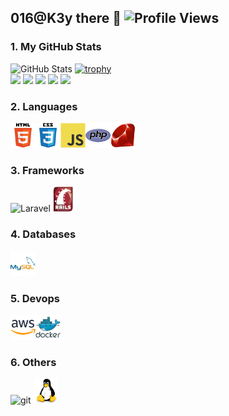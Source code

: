 ## 016@K3y there 👋 ![Profile Views](https://komarev.com/ghpvc/?username=Hiroaki027)
### 1. My GitHub Stats
![GitHub Stats](https://github-readme-stats.vercel.app/api?username=Hiroaki027)
[![trophy](https://github-profile-trophy.vercel.app/?username=Hiroaki027&theme=onedark)](https://github.com/ryo-ma/github-profile-trophy)  
![](http://github-profile-summary-cards.vercel.app/api/cards/profile-details?username=Hiroaki027&theme=2077)
![](http://github-profile-summary-cards.vercel.app/api/cards/repos-per-language?username=Hiroaki027&theme=2077)
![](http://github-profile-summary-cards.vercel.app/api/cards/most-commit-language?username=Hiroaki027&theme=2077)
![](http://github-profile-summary-cards.vercel.app/api/cards/stats?username=Hiroaki027&theme=2077)
![](http://github-profile-summary-cards.vercel.app/api/cards/productive-time?username=Hiroaki027&theme=2077&utcOffset=8)

### 2. Languages
<img src="https://raw.githubusercontent.com/devicons/devicon/master/icons/html5/html5-original-wordmark.svg" alt="html5" width="40" height="40"/><img src="https://raw.githubusercontent.com/devicons/devicon/master/icons/css3/css3-original-wordmark.svg" alt="css3" width="40" height="40"/><img src="https://raw.githubusercontent.com/devicons/devicon/master/icons/javascript/javascript-original.svg" alt="javascript" width="40" height="40"/><img src="https://raw.githubusercontent.com/devicons/devicon/master/icons/php/php-original.svg" alt="php" width="40" height="40"/><img src="https://raw.githubusercontent.com/devicons/devicon/master/icons/ruby/ruby-original.svg" alt="ruby" width="40" height="40"/>

### 3. Frameworks
![Laravel](https://img.shields.io/badge/-Laravel-FF2D20?style=flat-square&logo=laravel&logoColor=white)<img src="https://raw.githubusercontent.com/devicons/devicon/master/icons/rails/rails-original-wordmark.svg" alt="rails" width="40" height="40"/>

### 4. Databases
<img src="https://raw.githubusercontent.com/devicons/devicon/master/icons/mysql/mysql-original-wordmark.svg" alt="mysql" width="40" height="40"/>

### 5. Devops
<img src="https://raw.githubusercontent.com/devicons/devicon/master/icons/amazonwebservices/amazonwebservices-original-wordmark.svg" alt="aws" width="40" height="40"/><img src="https://raw.githubusercontent.com/devicons/devicon/master/icons/docker/docker-original-wordmark.svg" alt="docker" width="40" height="40"/>

### 6. Others
<img src="https://www.vectorlogo.zone/logos/git-scm/git-scm-icon.svg" alt="git" width="40" height="40"/> <img src="https://raw.githubusercontent.com/devicons/devicon/master/icons/linux/linux-original.svg" alt="linux" width="40" height="40"/>

<!--
**Hiroaki027/Hiroaki027** is a ✨ _special_ ✨ repository because its `README.md` (this file) appears on your GitHub profile.

Here are some ideas to get you started:

- 🔭 I’m currently working on ...
- 🌱 I’m currently learning ...
- 👯 I’m looking to collaborate on ...
- 🤔 I’m looking for help with ...
- 💬 Ask me about ...
- 📫 How to reach me: ...
- 😄 Pronouns: ...
- ⚡ Fun fact: ...
-->
